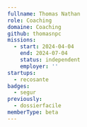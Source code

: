 ```yaml
---
fullname: Thomas Nathan
role: Coaching
domaine: Coaching
github: thomasnpc
missions:
  - start: 2024-04-04
    end: 2024-07-04
    status: independent
    employer: ''
startups:
  - recosante
badges:
  - segur
previously:
  - dossierfacile
memberType: beta
---
```

